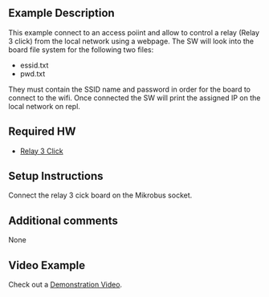 ## Example Description
This example connect to an access poiint and allow to control a relay (Relay 3 click) from the local network using a webpage. The SW will look into the board file system for the following two files:
- essid.txt
- pwd.txt

They must contain the SSID name and password in order for the board to connect to the wifi. Once connected the SW will print the assigned IP on the local network on repl.

## Required HW
- [Relay 3 Click](https://www.mikroe.com/relay-3-click)

## Setup Instructions
Connect the relay 3 cick board on the Mikrobus socket.

## Additional comments
None

## Video Example
Check out a [Demonstration Video](). 
